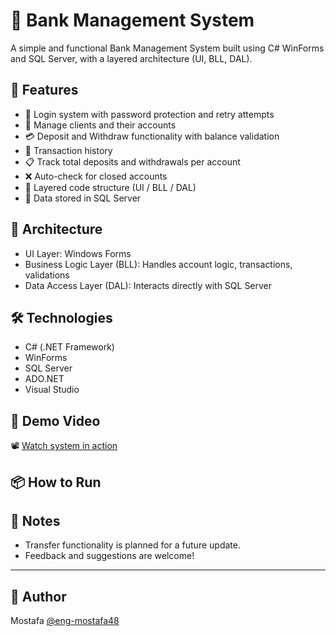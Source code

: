 # 🏦 Bank Management System

A simple and functional Bank Management System built using C# WinForms and SQL Server, with a layered architecture (UI, BLL, DAL).

## 🎯 Features

- 🔐 Login system with password protection and retry attempts
- 👤 Manage clients and their accounts
- 💳 Deposit and Withdraw functionality with balance validation
- 🔁 Transaction history
- 📋 Track total deposits and withdrawals per account
- ❌ Auto-check for closed accounts
- 🧠 Layered code structure (UI / BLL / DAL)
- 💾 Data stored in SQL Server

## 📂 Architecture

- UI Layer: Windows Forms
- Business Logic Layer (BLL): Handles account logic, transactions, validations
- Data Access Layer (DAL): Interacts directly with SQL Server

## 🛠️ Technologies

- C# (.NET Framework)
- WinForms
- SQL Server
- ADO.NET
- Visual Studio

## 🎥 Demo Video

📽️ [Watch system in action](https://drive.google.com/file/d/1LEetk_OwPchiOmLnMbrruhy1I8xqL_-U/view?usp=drivesdk)

## 📦 How to Run

## 🚧 Notes

- Transfer functionality is planned for a future update.
- Feedback and suggestions are welcome!

---

## 🤝 Author

Mostafa [@eng-mostafa48](https://github.com/eng-mostafa48)
